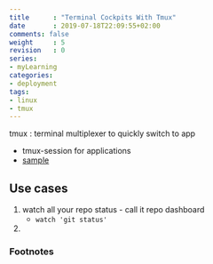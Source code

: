 ```yaml
---
title      : "Terminal Cockpits With Tmux"
date       : 2019-07-18T22:09:55+02:00
comments: false
weight     : 5
revision   : 0
series:
- myLearning
categories:
- deployment
tags:
- linux
- tmux
---
```


tmux
: terminal multiplexer to quickly switch to app
* tmux-session for applications
* [sample](https://github.com/avimehenwal/dotfiles/commit/c5785ea9809582ecc777f007269773cabada97b3)

## Use cases

1. watch all your repo status - call it repo dashboard
   * `watch 'git status'`
2.

### Footnotes

[^1]:
[^2]:

